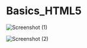 # Basics_HTML5

![Screenshot (1)](https://user-images.githubusercontent.com/51038336/217880768-adf3f179-1d7d-485a-8bec-10970997795a.png)

![Screenshot (2)](https://user-images.githubusercontent.com/51038336/217881121-57032690-0782-4742-9ae5-73523ff98a40.png)

